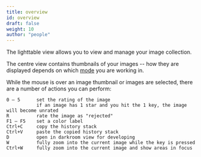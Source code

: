 ```yaml
---
title: overview
id: overview
draft: false
weight: 10
author: "people"
---
```


The lighttable view allows you to view and manage your image collection.

The centre view contains thumbnails of your images -- how they are displayed depends on which [mode](./lighttable-modes/_index.md) you are working in.

While the mouse is over an image thumbnail or images are selected, there are a number of actions you can perform:

```
0 – 5      set the rating of the image 
           if an image has 1 star and you hit the 1 key, the image will become unrated 
R          rate the image as "rejected"
F1 – F5    set a color label
Ctrl+C     copy the history stack
Ctrl+V     paste the copied history stack
D          open in darkroom view for developing
W          fully zoom into the current image while the key is pressed
Ctrl+W     fully zoom into the current image and show areas in focus
```
